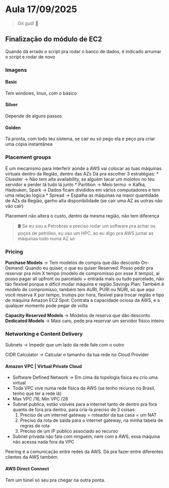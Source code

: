 # Aula 17/09/2025

> Git gud! 🧵

## Finalização do módulo de EC2

Quando dá errado o script pra rodar o banco de dados, é indicado arrumar o script e rodar de novo

### Imagens

#### Basic
Tem windows, linux, com o básico

#### Silver

Depende de alguns passos

#### Golden

Tá pronta, com todo teu sistema, se cair eu só pego ela e peço pra criar uma cópia instantânea


### Placement groups

É um mecanismo para interferir aonde a AWS vai colocar as tuas máquinas virtuais dentro da Região, dentro das AZs
Dá pra escolher 3 estratégias:
    * Cluester -> Não tem alta availability, se alguém tacar um molotov no teu servidor e perder tá tudo lá junto
    * Partition -> Meio termo -> Kafka, Hadouken, Spark -> Dados ficam divididos em vários computadores e tem uma relação lógica
    * Spread -> Espalha as máquinas na maior quantidade de AZs da Região, ganho alta disponibilidade (se cair uma AZ as uotras não vão cair)

Placement não altera o custo, dentro da mesma região, não tem diferença

> 🛢️ Se eu sou a Petrobras e preciso rodar um software pra achar os poços de petróleo, eu uso um HPC, ao eu digo pra AWS juntar as máquinas tudo numa AZ só

### Pricing

**Purchase Models** -> Tem modelos de compra que dão desconto
    On-Demand: Quando eu quiser, o que eu quiser
    Reserved: Posso pedir pra reservar pra mim X tempo (modelo de compromisso por esse X tempo), ai posso pagar all upfront ou parcelado + entrada mais ou tudo parcelado, não tão flexível porque e dificil mudar máquina e região
    Savings Plan: Também é modelo de compromisso, também tem AURI, PURI ou NURI, só que aqui você reserva X por tempo, trumps por hora, flexivel para trocar região e tipo de máquina
    Amazon EC2 Spot: Contrata a capacidade ociosa da AWS, e a qualquer momento pode pegar de volta


**Capacity Reserved Models** -> Modelos de reserva que dão desconto
**Dedicated Models** -> Mais caro, pede pra reservar um servidor físico inteiro

### Networking e Content Delivery

Subnets -> Impedir que um lado da rede fale com o outro

CIDR Calculator -> Calcular o tamanho da tua rede no Cloud Provider

#### Amazon VPC | Virtual Private Cloud

- Software Defined Network -> Em cima da topologia física eu crio uma virtual
- Toda VPC vive numa rede física da AWS (se tenho recurso no Brasil, tenho que ter a rede lá)
- Max VPC /16, Min VPC /28
- Subnet publica, estão visíveis para a internet tanto de dentro pra fora quanto de fora pra dentro, para cria-la preciso de 3 coisas:
    1. Preciso de um internet gateway = roteador da tua casa = um NAT
    2. Preciso da rota de saída para o internet gateway, na minha tabela de regras de rota
    3. Preciso de um IP público associado ao recurso
- Subnet privada não fala com ninguém, nem com a AWS, essa máquina não acessa nada fora da VPC

Peering é a comunicação entre redes da AWS. Dá pra fazer entre diferentes clientes da AWS também.

#### AWS Direct Connect

Tem um túnel só seu pra chegar na outra ponta.

